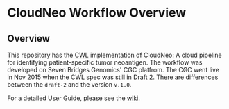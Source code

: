 # CloudNeo Workflow Overview

## Overview

This repository has the [CWL](http://www.commonwl.org/) implementation of CloudNeo: A cloud pipeline for identifying patient-specific tumor neoantigen.
The workflow was developed on Seven Bridges Genomics' CGC platfrom. The CGC went live in Nov 2015 when the CWL spec was still in Draft 2. There are differences between the `draft-2` and the version `v.1.0`.


For a detailed User Guide, please see the [wiki](https://github.com/TheJacksonLaboratory/CloudNeo/wiki).

